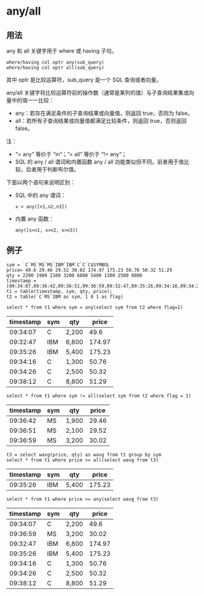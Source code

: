 # any/all

## 用法

any 和 all 关键字用于 where 或 having 子句。

```
where/having col optr any(sub_query)
where/having col optr all(sub_query)
```

其中 optr 是比较运算符，sub\_query 是一个 SQL 查询或者向量。

any/all 关键字将比较运算符前的操作数（通常是某列的值）与子查询结果集或向量中的值一一比较：

* any：若存在满足条件的子查询结果或向量值，则返回 true，否则为 false。
* all：若所有子查询结果或向量值都满足比较条件，则返回 true，否则返回 false。

注：

* “= any“ 等价于 “in”；”= all” 等价于 “!= any”；
* SQL 的 any / all 谓词和内置函数 any / all
  功能类似但不同。前者用于值比较，后者用于判断布尔值。

下面以两个语句来说明区别：

* SQL 中的 any 谓词：

  ```
  x > any([n1,n2,n3])
  ```
* 内置 any 函数：

  ```
  any([x>n1, x>n2, x>n3])
  ```

## 例子

```
sym = `C`MS`MS`MS`IBM`IBM`C`C`C$SYMBOL
price= 49.6 29.46 29.52 30.02 174.97 175.23 50.76 50.32 51.29
qty = 2200 1900 2100 3200 6800 5400 1300 2500 8800
timestamp = [09:34:07,09:36:42,09:36:51,09:36:59,09:32:47,09:35:26,09:34:16,09:34:26,09:38:12]
t1 = table(timestamp, sym, qty, price);
t2 = table(`C`MS`IBM as sym, 1 0 1 as flag)

select * from t1 where sym = any(select sym from t2 where flag=1)
```

| timestamp | sym | qty | price |
| --- | --- | --- | --- |
| 09:34:07 | C | 2,200 | 49.6 |
| 09:32:47 | IBM | 6,800 | 174.97 |
| 09:35:26 | IBM | 5,400 | 175.23 |
| 09:34:16 | C | 1,300 | 50.76 |
| 09:34:26 | C | 2,500 | 50.32 |
| 09:38:12 | C | 8,800 | 51.29 |

```
select * from t1 where sym != all(select sym from t2 where flag = 1)
```

| timestamp | sym | qty | price |
| --- | --- | --- | --- |
| 09:36:42 | MS | 1,900 | 29.46 |
| 09:36:51 | MS | 2,100 | 29.52 |
| 09:36:59 | MS | 3,200 | 30.02 |

```
t3 = select wavg(price, qty) as wavg from t1 group by sym
select * from t1 where price >= all(select wavg from t3)
```

| timestamp | sym | qty | price |
| --- | --- | --- | --- |
| 09:35:26 | IBM | 5,400 | 175.23 |

```
select * from t1 where price >= any(select wavg from t3)
```

| timestamp | sym | qty | price |
| --- | --- | --- | --- |
| 09:34:07 | C | 2,200 | 49.6 |
| 09:36:59 | MS | 3,200 | 30.02 |
| 09:32:47 | IBM | 6,800 | 174.97 |
| 09:35:26 | IBM | 5,400 | 175.23 |
| 09:34:16 | C | 1,300 | 50.76 |
| 09:34:26 | C | 2,500 | 50.32 |
| 09:38:12 | C | 8,800 | 51.29 |

